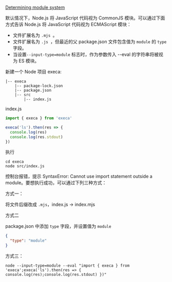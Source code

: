 [Determining module system](https://nodejs.org/dist/latest-v16.x/docs/api/packages.html#packages_determining_module_system)

默认情况下，Node.js 将 JavaScript 代码视为 CommonJS 模块。可以通过下面方式告诉 Node.js 将 JavaScript 代码视为 ECMAScript 模块：

- 文件扩展名为 `.mjs `。
- 文件扩展名为 `.js `，但最近的父 package.json 文件包含值为 `module` 的 `type` 字段。
- 当设置`--input-type=module` 标志时，作为参数传入 --eval 的字符串将被视为 ES 模块。

新建一个 Node 项目 execa:

```
|-- execa
    |-- package-lock.json
    |-- package.json
    |-- src
        |-- index.js
```

index.js

```js
import { execa } from 'execa'

execa('ls').then(res => {
  console.log(res)
  console.log(res.stdout)
})
```

执行

```shell
cd execa
node src/index.js
```

控制台报错，提示 SyntaxError: Cannot use import statement outside a module。要想执行成功，可以通过下列三种方式：

方式一：

将文件后缀改成 `.mjs`，index.js -> index.mjs

方式二

package.json 中添加 `type` 字段，并设置值为 `module`

```json
{
  "type": "module"
}
```

方式三：

```shell
node --input-type=module --eval "import { execa } from 'execa';execa('ls').then(res => { console.log(res);console.log(res.stdout) })"
```



